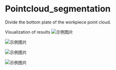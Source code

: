 # Pointcloud_segmentation
Divide the bottom plate of the workpiece point cloud.

Visualization of results
![示例图片](./1.png)

![示例图片](./2.png)

![示例图片](./3.png)

![示例图片](./4.png)
